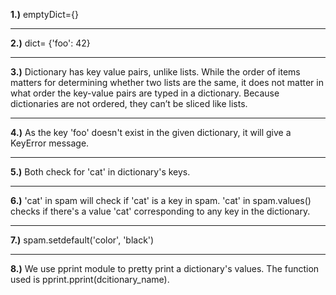 **1.)**
emptyDict={}

---
**2.)**
dict= {'foo': 42}

---
**3.)**
Dictionary has key value pairs, unlike lists. While the order of items matters for determining whether two lists are the same, it does not matter in what order the key-value pairs are typed in a dictionary. Because dictionaries are not ordered, they can’t be sliced like lists.

---
**4.)**
As the key 'foo' doesn't exist in the given dictionary, it will give a KeyError message.

---
**5.)**
Both check for 'cat' in dictionary's keys.

---
**6.)**
'cat' in spam will check if 'cat' is a key in spam. 
'cat' in spam.values() checks if there's a value 'cat' corresponding to any key in the dictionary.

---
**7.)**
spam.setdefault('color', 'black')

---
**8.)**
We use pprint module to pretty print a dictionary's values. The function used is pprint.pprint(dcitionary_name).